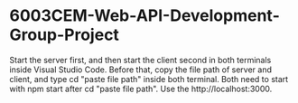 # 6003CEM-Web-API-Development-Group-Project
Start the server first, and then start the client second in both terminals inside Visual Studio Code. Before that, copy the file path of server and client, and type cd "paste file path" inside both terminal. Both need to start with npm start after cd "paste file path".
Use the http://localhost:3000.
